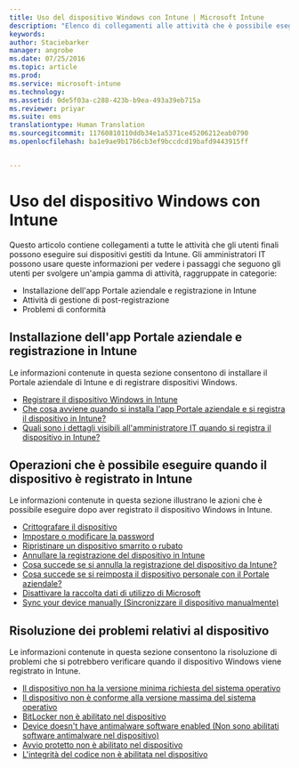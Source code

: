 ```yaml
---
title: Uso del dispositivo Windows con Intune | Microsoft Intune
description: "Elenco di collegamenti alle attività che è possibile eseguire sul dispositivo Windows quando viene registrato in Intune"
keywords: 
author: Staciebarker
manager: angrobe
ms.date: 07/25/2016
ms.topic: article
ms.prod: 
ms.service: microsoft-intune
ms.technology: 
ms.assetid: 0de5f03a-c288-423b-b9ea-493a39eb715a
ms.reviewer: priyar
ms.suite: ems
translationtype: Human Translation
ms.sourcegitcommit: 11760810110ddb34e1a5371ce45206212eab0790
ms.openlocfilehash: ba1e9ae9b17b6cb3ef9bccdcd19bafd9443915ff


---
```


# Uso del dispositivo Windows con Intune

Questo articolo contiene collegamenti a tutte le attività che gli utenti finali possono eseguire sui dispositivi gestiti da Intune. Gli amministratori IT possono usare queste informazioni per vedere i passaggi che seguono gli utenti per svolgere un'ampia gamma di attività, raggruppate in categorie: 
- Installazione dell'app Portale aziendale e registrazione in Intune 
- Attività di gestione di post-registrazione
- Problemi di conformità

## Installazione dell'app Portale aziendale e registrazione in Intune

Le informazioni contenute in questa sezione consentono di installare il Portale aziendale di Intune e di registrare dispositivi Windows.

- [Registrare il dispositivo Windows in Intune](enroll-your-device-in-intune-windows.md)
- [Che cosa avviene quando si installa l'app Portale aziendale e si registra il dispositivo in Intune?](what-happens-if-you-install-the-company-portal-app-and-enroll-your-device-in-intune-windows.md)
- [Quali sono i dettagli visibili all'amministratore IT quando si registra il dispositivo in Intune?](what-can-your-it-administrator-see-when-you-enroll-your-device-in-intune-windows.md)

## Operazioni che è possibile eseguire quando il dispositivo è registrato in Intune

Le informazioni contenute in questa sezione illustrano le azioni che è possibile eseguire dopo aver registrato il dispositivo Windows in Intune.

- [Crittografare il dispositivo](encrypt-your-device-windows.md)
- [Impostare o modificare la password](set-or-change-your-password-windows.md)
- [Ripristinare un dispositivo smarrito o rubato](reset-erase-your-lost-or-stolen-device-windows.md)
- [Annullare la registrazione del dispositivo in Intune](unenroll-your-device-from-intune-windows.md)
- [Cosa succede se si annulla la registrazione del dispositivo da Intune?](what-happens-if-you-unenroll-your-device-from-intune-windows.md)
- [Cosa succede se si reimposta il dispositivo personale con il Portale aziendale?](what-happens-if-you-reset-your-device-using-the-company-portal-windows.md)
- [Disattivare la raccolta dati di utilizzo di Microsoft](turn-off-microsoft-usage-data-collection-windows.md)
- [Sync your device manually (Sincronizzare il dispositivo manualmente)](sync-your-device-manually-windows.md)

## Risoluzione dei problemi relativi al dispositivo

Le informazioni contenute in questa sezione consentono la risoluzione di problemi che si potrebbero verificare quando il dispositivo Windows viene registrato in Intune.

- [Il dispositivo non ha la versione minima richiesta del sistema operativo](device-doesnt-have-the-required-minimum-operating-system-version-windows.md)
- [Il dispositivo non è conforme alla versione massima del sistema operativo](device-doesnt-comply-with-maximum-operating-system-version-windows.md)
- [BitLocker non è abilitato nel dispositivo](device-doesnt-have-bitlocker-enabled-windows.md)
- [Device doesn't have antimalware software enabled (Non sono abilitati software antimalware nel dispositivo)](device-doesnt-have-antimalware-software-enabled-windows.md)
- [Avvio protetto non è abilitato nel dispositivo](device-doesnt-have-secure-boot-enabled-windows.md)
- [L'integrità del codice non è abilitata nel dispositivo](device-doesnt-have-code-integrity-enabled-windows.md)



<!--HONumber=Aug16_HO2-->


